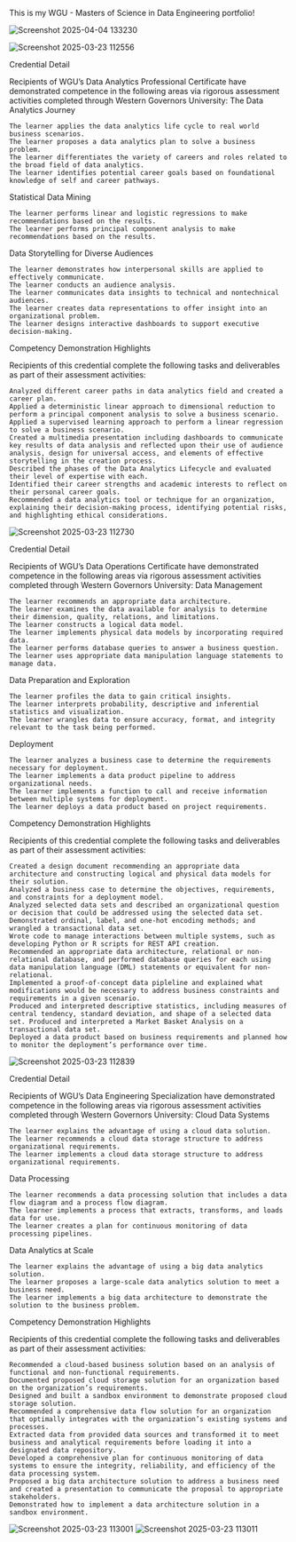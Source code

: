This is my WGU - Masters of Science in Data Engineering portfolio! 

![Screenshot 2025-04-04 133230](https://github.com/user-attachments/assets/081ff0d8-4899-4793-ae1a-576d017ea28f)
 
![Screenshot 2025-03-23 112556](https://github.com/user-attachments/assets/e710af7f-2a44-49c3-b772-c43bd15bfddc)
 
Credential Detail
  
Recipients of WGU’s Data Analytics Professional Certificate have demonstrated competence in the following areas via rigorous assessment activities completed through Western Governors University:
The Data Analytics Journey

    The learner applies the data analytics life cycle to real world business scenarios.
    The learner proposes a data analytics plan to solve a business problem.
    The learner differentiates the variety of careers and roles related to the broad field of data analytics.
    The learner identifies potential career goals based on foundational knowledge of self and career pathways.

Statistical Data Mining

    The learner performs linear and logistic regressions to make recommendations based on the results.
    The learner performs principal component analysis to make recommendations based on the results.

Data Storytelling for Diverse Audiences

    The learner demonstrates how interpersonal skills are applied to effectively communicate.
    The learner conducts an audience analysis.
    The learner communicates data insights to technical and nontechnical audiences.
    The learner creates data representations to offer insight into an organizational problem.
    The learner designs interactive dashboards to support executive decision-making.

Competency Demonstration Highlights

Recipients of this credential complete the following tasks and deliverables as part of their assessment activities:

    Analyzed different career paths in data analytics field and created a career plan.
    Applied a deterministic linear approach to dimensional reduction to perform a principal component analysis to solve a business scenario.
    Applied a supervised learning approach to perform a linear regression to solve a business scenario.
    Created a multimedia presentation including dashboards to communicate key results of data analysis and reflected upon their use of audience analysis, design for universal access, and elements of effective storytelling in the creation process.
    Described the phases of the Data Analytics Lifecycle and evaluated their level of expertise with each.
    Identified their career strengths and academic interests to reflect on their personal career goals.
    Recommended a data analytics tool or technique for an organization, explaining their decision-making process, identifying potential risks, and highlighting ethical considerations.

![Screenshot 2025-03-23 112730](https://github.com/user-attachments/assets/567c4f2e-e211-4066-b46b-eccaf1634be0)

Credential Detail

Recipients of WGU’s Data Operations Certificate have demonstrated competence in the following areas via rigorous assessment activities completed through Western Governors University:
Data Management

    The learner recommends an appropriate data architecture.
    The learner examines the data available for analysis to determine their dimension, quality, relations, and limitations.
    The learner constructs a logical data model.
    The learner implements physical data models by incorporating required data.
    The learner performs database queries to answer a business question.
    The learner uses appropriate data manipulation language statements to manage data.

Data Preparation and Exploration

    The learner profiles the data to gain critical insights.
    The learner interprets probability, descriptive and inferential statistics and visualization.
    The learner wrangles data to ensure accuracy, format, and integrity relevant to the task being performed.

Deployment

    The learner analyzes a business case to determine the requirements necessary for deployment.
    The learner implements a data product pipeline to address organizational needs.
    The learner implements a function to call and receive information between multiple systems for deployment.
    The learner deploys a data product based on project requirements.

Competency Demonstration Highlights

Recipients of this credential complete the following tasks and deliverables as part of their assessment activities:

    Created a design document recommending an appropriate data architecture and constructing logical and physical data models for their solution.
    Analyzed a business case to determine the objectives, requirements, and constraints for a deployment model.
    Analyzed selected data sets and described an organizational question or decision that could be addressed using the selected data set.
    Demonstrated ordinal, label, and one-hot encoding methods; and wrangled a transactional data set.
    Wrote code to manage interactions between multiple systems, such as developing Python or R scripts for REST API creation.
    Recommended an appropriate data architecture, relational or non-relational database, and performed database queries for each using data manipulation language (DML) statements or equivalent for non-relational.
    Implemented a proof-of-concept data pipleline and explained what modifications would be necessary to address business constraints and requirements in a given scenario.
    Produced and interpreted descriptive statistics, including measures of central tendency, standard deviation, and shape of a selected data set. Produced and interpreted a Market Basket Analysis on a transactional data set.
    Deployed a data product based on business requirements and planned how to monitor the deployment’s performance over time.

![Screenshot 2025-03-23 112839](https://github.com/user-attachments/assets/c48127c6-9dcc-45a9-bf1c-2d540b17e2fe)

Credential Detail

Recipients of WGU’s Data Engineering Specialization have demonstrated competence in the following areas via rigorous assessment activities completed through Western Governors University:
Cloud Data Systems

    The learner explains the advantage of using a cloud data solution.
    The learner recommends a cloud data storage structure to address organizational requirements.
    The learner implements a cloud data storage structure to address organizational requirements.

Data Processing

    The learner recommends a data processing solution that includes a data flow diagram and a process flow diagram.
    The learner implements a process that extracts, transforms, and loads data for use.
    The learner creates a plan for continuous monitoring of data processing pipelines.

Data Analytics at Scale

    The learner explains the advantage of using a big data analytics solution.
    The learner proposes a large-scale data analytics solution to meet a business need.
    The learner implements a big data architecture to demonstrate the solution to the business problem.

Competency Demonstration Highlights

Recipients of this credential complete the following tasks and deliverables as part of their assessment activities:

    Recommended a cloud-based business solution based on an analysis of functional and non-functional requirements.
    Documented proposed cloud storage solution for an organization based on the organization’s requirements.
    Designed and built a sandbox environment to demonstrate proposed cloud storage solution.
    Recommended a comprehensive data flow solution for an organization that optimally integrates with the organization’s existing systems and processes.
    Extracted data from provided data sources and transformed it to meet business and analytical requirements before loading it into a designated data repository.
    Developed a comprehensive plan for continuous monitoring of data systems to ensure the integrity, reliability, and efficiency of the data processing system.
    Proposed a big data architecture solution to address a business need and created a presentation to communicate the proposal to appropriate stakeholders.
    Demonstrated how to implement a data architecture solution in a sandbox environment.

![Screenshot 2025-03-23 113001](https://github.com/user-attachments/assets/30b5c01e-94cf-4499-840b-89d251ff7957)
![Screenshot 2025-03-23 113011](https://github.com/user-attachments/assets/21e02ebf-5cb2-4e54-a529-940bc91f3d22)

